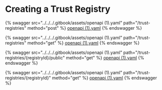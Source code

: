# Creating a Trust Registry

{% swagger src="../../../.gitbook/assets/openapi (1).yaml" path="/trust-registries" method="post" %}
[openapi (1).yaml](<../../../.gitbook/assets/openapi (1).yaml>)
{% endswagger %}

{% swagger src="../../../.gitbook/assets/openapi (1).yaml" path="/trust-registries" method="get" %}
[openapi (1).yaml](<../../../.gitbook/assets/openapi (1).yaml>)
{% endswagger %}

{% swagger src="../../../.gitbook/assets/openapi (1).yaml" path="/trust-registries/{registryId}/public" method="get" %}
[openapi (1).yaml](<../../../.gitbook/assets/openapi (1).yaml>)
{% endswagger %}

{% swagger src="../../../.gitbook/assets/openapi (1).yaml" path="/trust-registries/{registryId}" method="get" %}
[openapi (1).yaml](<../../../.gitbook/assets/openapi (1).yaml>)
{% endswagger %}
